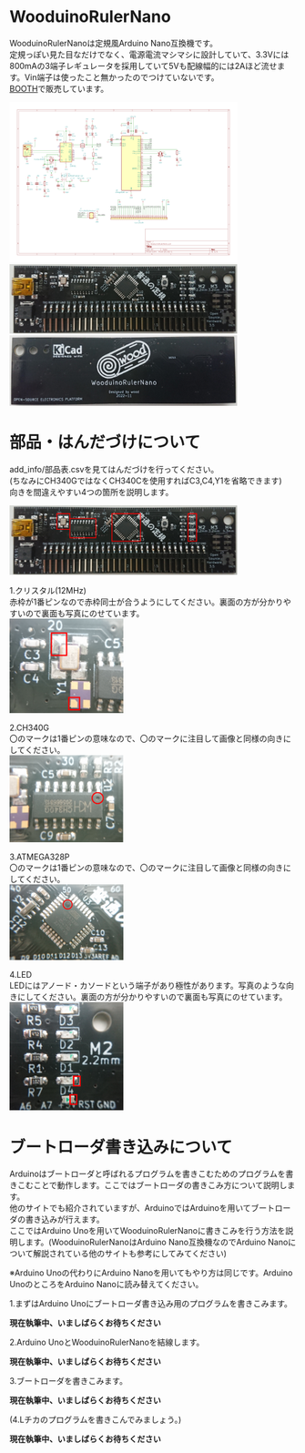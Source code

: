 # WooduinoRulerNano
WooduinoRulerNanoは定規風Arduino Nano互換機です。  
定規っぽい見た目なだけでなく、電源電流マシマシに設計していて、3.3Vには800mAの3端子レギュレータを採用していて5Vも配線幅的には2Aほど流せます。Vin端子は使ったこと無かったのでつけていないです。  
[BOOTH](hoge.com)で販売しています。

<img src="./add_info/schematic.png" alt="回路図" width="400"/>  
<img src="./add_info/WooduinoRulerNano.jpg" alt="基板表面" width="400"/>  
<img src="./add_info/WooduinoRulerNano_ura.jpg" alt="基板裏面" width="400"/>  

# 部品・はんだづけについて
add_info/部品表.csvを見てはんだづけを行ってください。  
(ちなみにCH340GではなくCH340Cを使用すればC3,C4,Y1を省略できます)  
向きを間違えやすい4つの箇所を説明します。  

<img src="./add_info/soldering_mistake_points.PNG" alt="回路図" width="400"/>  

1.クリスタル(12MHz)  
赤枠が1番ピンなので赤枠同士が合うようにしてください。裏面の方が分かりやすいので裏面も写真にのせています。  
<img src="./add_info/soldering_crystal12MHz.PNG" alt="回路図" width="200"/>  

2.CH340G  
〇のマークは1番ピンの意味なので、〇のマークに注目して画像と同様の向きにしてください。  
<img src="./add_info/soldering_CH340G.PNG" alt="回路図" width="200"/>  

3.ATMEGA328P  
〇のマークは1番ピンの意味なので、〇のマークに注目して画像と同様の向きにしてください。  
<img src="./add_info/soldering_ATMEGA328P.PNG" alt="回路図" width="200"/>  

4.LED  
LEDにはアノード・カソードという端子があり極性があります。写真のような向きにしてください。裏面の方が分かりやすいので裏面も写真にのせています。
<img src="./add_info/soldering_LED.PNG" alt="回路図" width="200"/>  

# ブートローダ書き込みについて
Arduinoはブートローダと呼ばれるプログラムを書きこむためのプログラムを書きこむことで動作します。ここではブートローダの書きこみ方について説明します。  
他のサイトでも紹介されていますが、ArduinoではArduinoを用いてブートローダの書き込みが行えます。  
ここではArduino Unoを用いてWooduinoRulerNanoに書きこみを行う方法を説明します。(WooduinoRulerNanoはArduino Nano互換機なのでArduino Nanoについて解説されている他のサイトも参考にしてみてください)  

※Arduino Unoの代わりにArduino Nanoを用いてもやり方は同じです。Arduino UnoのところをArduino Nanoに読み替えてください。  

1.まずはArduino Unoにブートローダ書き込み用のプログラムを書きこみます。

**現在執筆中、いましばらくお待ちください**

2.Arduino UnoとWooduinoRulerNanoを結線します。  

**現在執筆中、いましばらくお待ちください**

3.ブートローダを書きこみます。

**現在執筆中、いましばらくお待ちください**

(4.Lチカのプログラムを書きこんでみましょう。)  

**現在執筆中、いましばらくお待ちください**